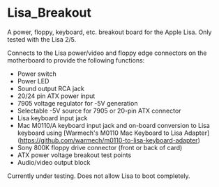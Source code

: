 # Lisa_Breakout
A power, floppy, keyboard, etc. breakout board for the Apple Lisa. Only tested with the Lisa 2/5.

Connects to the Lisa power/video and floppy edge connectors on the motherboard to provide the following functions:

- Power switch
- Power LED
- Sound output RCA jack
- 20/24 pin ATX power input
- 7905 voltage regulator for -5V generation
- Selectable -5V source for 7905 or 20-pin ATX connector
- Lisa keyboard input jack
- Mac M0110/A keyboard input jack and on-board conversion to Lisa keyboard using [Warmech's M0110 Mac Keyboard to Lisa Adapter] (https://github.com/warmech/m0110-to-lisa-keyboard-adapter)
- Sony 800K floppy drive connector (front or back of card)
- ATX power voltage breakout test points
- Audio/video output block

Currently under testing. Does not allow Lisa to boot completely.
